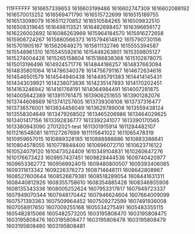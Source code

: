 111FFFFFF
1616657339653
1616603199486
1616602747309
1616602088192
1616570013252
1616569471790
1616515722699
1616515189755
1616513098079
1616511270852
1616510584265
1616509832510
1616508319645
1616498113521
1616482698457
1616396656172
1616226002692
1616086263969
1615964184570
1615916272658
1615906724267
1615880566373
1615794614812
1615790730156
1615701905167
1615620649275
1615611132746
1615555394587
1615548961310
1615545592616
1615448263801
1615359805127
1615274004426
1615265158604
1615186838368
1615102878075
1615013196496
1614924571776
1614844186257
1614837663094
1614835801064
1614786340378
1614756791167
1614672634616
1614546501579
1614544940438
1614495791383
1614414145431
1614343039921
1614238073836
1614235147893
1614170202451
1614163246942
1614161768191
1614064984491
1614007281875
1614005642389
1613911761475
1613906251655
1613901282076
1613744608669
1613741257605
1613739308108
1613737316477
1613736576001
1613634456049
1613629789008
1613559438124
1613558304649
1613479268502
1613465206986
1613464029625
1613401417156
1613392836777
1613392241077
1613390170565
1613380943090
27012021-test
1611301915914
1611284482107
1611216548081
1611127267699
1611115641022
1611065478319
1610959657015
1610889328185
1610888988886
1610883386641
1610804578055
1610778848400
1610696072710
1610623716122
1610524079120
1610473524409
1610349104831
1610260647276
1610176673423
1609957437451
1609829444536
1609740420977
1609653362772
1609569924015
1609480800507
1609393406065
1609311613342
1609226376273
1608714648111
1608642808967
1608527600644
1608526879381
1608518289054
1608441631311
1608440812926
1608355758610
1608354885428
1608346855908
1608135343336
1608005252624
1607953317617
1607949723337
1607949070344
1607948170442
1607946624604
1607664009099
1607571393363
1607509964452
1607509272599
1607491936008
1607058917650
1607009255168
1605534275491
1605483355115
1605482815066
1605482573205
1603195808470
1603195808475
1603195808476
1603195808477
1603195808478
1603195808479
1603195808480
1603195808481
